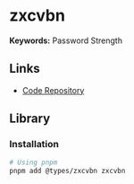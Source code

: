 # zxcvbn

**Keywords:** Password Strength

## Links

- [Code Repository](https://github.com/dropbox/zxcvbn)

## Library

### Installation

```sh
# Using pnpm
pnpm add @types/zxcvbn zxcvbn
```

